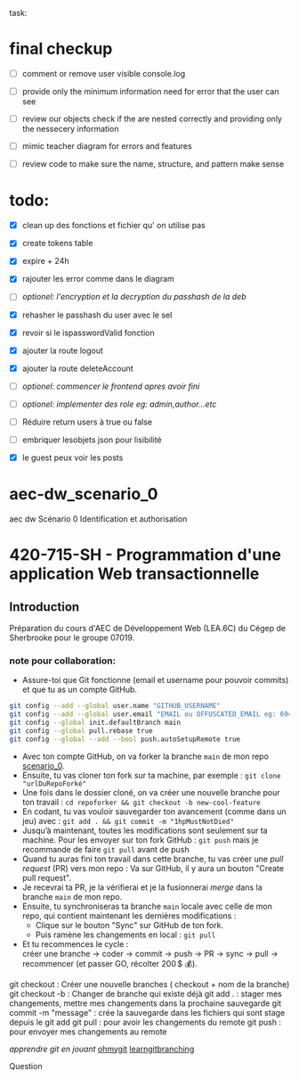 task:

# final checkup
  - [ ] comment or remove user visible console.log
  - [ ] provide only the minimum information need for error that the user can see 
  - [ ] review our objects check if the are nested correctly and providing only the nessecery information
  - [ ] mimic teacher diagram for errors and features
  - [ ] review code to make sure the name, structure, and pattern make sense


# todo:
- [x] clean up des fonctions et fichier qu' on utilise pas
- [x] create tokens table
- [x] expire + 24h
- [x] rajouter les error comme dans le diagram
- [ ] *optionel: l'encryption et la decryption du passhash de la deb*
- [x] rehasher le passhash du user avec le sel
- [x] revoir si le ispasswordValid fonction
- [x] ajouter la route logout 
- [x] ajouter la route deleteAccount
- [ ] *optionel: commencer le frontend apres avoir fini*
- [ ] *optionel: implementer des role eg: admin,author...etc*
- [ ] Réduire return users à true ou false
- [ ] embriquer lesobjets json pour lisibilité
- [x] le guest peux voir les posts


# aec-dw_scenario_0
aec dw Scénario 0  Identification et authorisation

# 420-715-SH - Programmation d'une application Web transactionnelle

## Introduction

Préparation du cours d'AEC de Développement Web (LEA.6C) du Cégep de Sherbrooke pour le groupe 07019.

### note pour collaboration:
- Assure-toi que Git fonctionne (email et username pour pouvoir commits) et que tu as un compte GitHub.
```bash
git config --add --global user.name "GITHUB_USERNAME"
git config --add --global user.email "EMAIL ou OFFUSCATED_EMAIL eg: 69420+francistops@users.noreply.github.com"
git config --global init.defaultBranch main
git config --global pull.rebase true
git config --global --add --bool push.autoSetupRemote true
```
- Avec ton compte GitHub, on va forker la branche `main` de mon repo [scenario_0](https://github.com/francistops/aec-dw_scenario_0).
- Ensuite, tu vas cloner ton fork sur ta machine, par exemple : `git clone "urlDuRepoForké"`
- Une fois dans le dossier cloné, on va créer une nouvelle branche pour ton travail : `cd repoforker && git checkout -b new-cool-feature`
- En codant, tu vas vouloir sauvegarder ton avancement (comme dans un jeu) avec : `git add . && git commit -m "1hpMustNotDied"`
- Jusqu’à maintenant, toutes les modifications sont seulement sur ta machine. Pour les envoyer sur ton fork GitHub : `git push` mais je recommande de faire `git pull` avant de push
- Quand tu auras fini ton travail dans cette branche, tu vas créer une *pull request* (PR) vers mon repo : Va sur GitHub, il y aura un bouton "Create pull request".
- Je recevrai ta PR, je la vérifierai et je la fusionnerai *merge* dans la branche `main` de mon repo.
- Ensuite, tu synchroniseras ta branche `main` locale avec celle de mon repo, qui contient maintenant les dernières modifications :
  - Clique sur le bouton "Sync" sur GitHub de ton fork.
  - Puis ramène les changements en local : `git pull`
- Et tu recommences le cycle :  
  créer une branche → coder → commit → push → PR → sync → pull → recommencer (et passer GO, récolter 200 $ 💰).
  
git checkout : Créer une nouvelle branches ( checkout + nom de la branche)
git checkout -b : Changer de branche qui existe déjà
git add . : stager mes changements, mettre mes changements dans la prochaine sauvegarde
git commit -m "message" : crée la sauvegarde dans les fichiers qui sont stage depuis le git add
git pull : pour avoir les changements du remote
git push : pour envoyer mes changements au remote
  

*apprendre git en jouant*
[ohmygit](https://ohmygit.org/)
[learngitbranching](https://learngitbranching.js.org/?locale=en_US)


Question 
